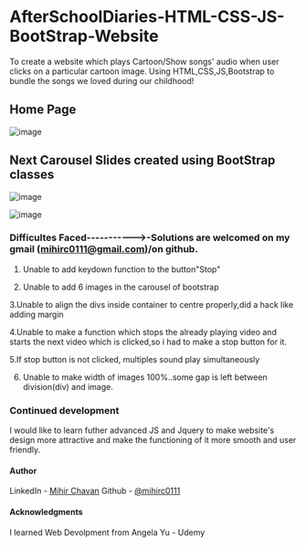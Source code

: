 # AfterSchoolDiaries-HTML-CSS-JS-BootStrap-Website
To create a website which plays Cartoon/Show songs' audio when user clicks on a particular cartoon image.
Using HTML,CSS,JS,Bootstrap to bundle the songs we loved during our childhood!

## Home Page

![image](https://user-images.githubusercontent.com/84846378/223407934-52f38ca1-1e1a-47db-bdbe-966ed938557b.png)


## Next Carousel Slides created using BootStrap classes

![image](https://user-images.githubusercontent.com/84846378/223408239-56abed13-a84e-4df9-b41f-a306e991f2db.png)

![image](https://user-images.githubusercontent.com/84846378/223408272-4cf795a5-344d-4ba6-9430-1a98b8e9104b.png)


### Difficultes Faced----------->-Solutions are welcomed on my gmail (mihirc0111@gmail.com)/on github. 

1. Unable to add keydown function to the button"Stop"

2. Unable to add 6 images in the carousel of bootstrap

3.Unable to align the divs inside container to centre properly,did a hack like adding margin

4.Unable to make a function which stops the already playing video and starts the next video which is clicked,so i had to make a stop button for it.

5.If stop button is not clicked, multiples sound play simultaneously

6. Unable to make width of images 100%..some gap is left between division(div) and image.

### Continued development

I would like to learn futher advanced JS and Jquery to make website's design more attractive and make the functioning of it more smooth and user friendly.

#### Author

LinkedIn - [Mihir Chavan](https://www.linkedin.com/in/mihir-chavan-643615234/)
Github - [@mihirc0111](https://github.com/mihirc0111)

#### Acknowledgments

I learned Web Devolpment from Angela Yu - Udemy

